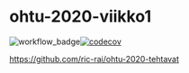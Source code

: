 # ohtu-2020-viikko1

![workflow_badge](https://github.com/ric-rai/ohtu-2020-viikko1/workflows/Java%20CI%20with%20Gradle/badge.svg)[![codecov](https://codecov.io/gh/ric-rai/ohtu-2020-viikko1/branch/main/graph/badge.svg?token=FT29A2HZRE)](https://codecov.io/gh/ric-rai/ohtu-2020-viikko1)

https://github.com/ric-rai/ohtu-2020-tehtavat

